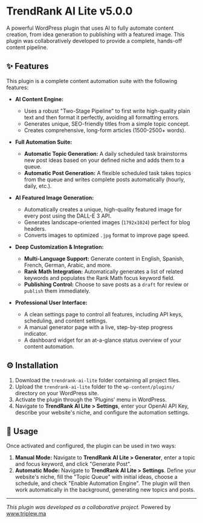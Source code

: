 # TrendRank AI Lite v5.0.0

A powerful WordPress plugin that uses AI to fully automate content creation, from idea generation to publishing with a featured image. This plugin was collaboratively developed to provide a complete, hands-off content pipeline.

## ✨ Features

This plugin is a complete content automation suite with the following features:

* **AI Content Engine:**
    * Uses a robust "Two-Stage Pipeline" to first write high-quality plain text and then format it perfectly, avoiding all formatting errors.
    * Generates unique, SEO-friendly titles from a simple topic concept.
    * Creates comprehensive, long-form articles (1500-2500+ words).

* **Full Automation Suite:**
    * **Automatic Topic Generation:** A daily scheduled task brainstorms new post ideas based on your defined niche and adds them to a queue.
    * **Automatic Post Generation:** A flexible scheduled task takes topics from the queue and writes complete posts automatically (hourly, daily, etc.).

* **AI Featured Image Generation:**
    * Automatically creates a unique, high-quality featured image for every post using the DALL-E 3 API.
    * Generates landscape-oriented images (`1792x1024`) perfect for blog headers.
    * Converts images to optimized `.jpg` format to improve page speed.

* **Deep Customization & Integration:**
    * **Multi-Language Support:** Generate content in English, Spanish, French, German, Arabic, and more.
    * **Rank Math Integration:** Automatically generates a list of related keywords and populates the Rank Math focus keyword field.
    * **Publishing Control:** Choose to save posts as a `draft` for review or `publish` them immediately.

* **Professional User Interface:**
    * A clean settings page to control all features, including API keys, scheduling, and content settings.
    * A manual generator page with a live, step-by-step progress indicator.
    * A dashboard widget for an at-a-glance status overview of your content automation.

## ⚙️ Installation

1.  Download the `trendrank-ai-lite` folder containing all project files.
2.  Upload the `trendrank-ai-lite` folder to the `wp-content/plugins/` directory on your WordPress site.
3.  Activate the plugin through the 'Plugins' menu in WordPress.
4.  Navigate to **TrendRank AI Lite > Settings**, enter your OpenAI API Key, describe your website's niche, and configure the automation settings.

## 🚀 Usage

Once activated and configured, the plugin can be used in two ways:

1.  **Manual Mode:** Navigate to **TrendRank AI Lite > Generator**, enter a topic and focus keyword, and click "Generate Post".
2.  **Automatic Mode:** Navigate to **TrendRank AI Lite > Settings**. Define your website's niche, fill the "Topic Queue" with initial ideas, choose a schedule, and check "Enable Automation Engine". The plugin will then work automatically in the background, generating new topics and posts.

---
*This plugin was developed as a collaborative project.* Powered by www.triplew.ma
